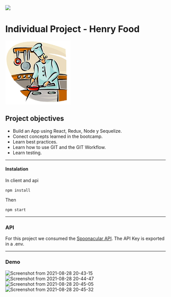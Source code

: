 <p align='left'>
    <img src='https://static.wixstatic.com/media/85087f_0d84cbeaeb824fca8f7ff18d7c9eaafd~mv2.png/v1/fill/w_160,h_30,al_c,q_85,usm_0.66_1.00_0.01/Logo_completo_Color_1PNG.webp' </img>
</p>

# Individual Project - Henry Food

<p>
  <img height="200" src="./cooking.png" />
</p>

## Project objectives

- Build an App using React, Redux, Node y Sequelize.
- Conect concepts learned in the bootcamp.
- Learn best practices.
- Learn how to use GIT and the GIT Workflow.
- Learn testing.

---

#### Instalation

In client and api

```shell
npm install
```

Then

```shell
npm start
```
---

### API

For this project we consumed the [Spoonacular API](https://spoonacular.com/food-api/). The API Key is exported in a .env.

---

### Demo
![Screenshot from 2021-08-28 20-43-15](https://user-images.githubusercontent.com/64902444/131233680-45c817df-6ede-4963-8e4d-2c9190f1de18.png)
![Screenshot from 2021-08-28 20-44-47](https://user-images.githubusercontent.com/64902444/131233678-e97d8b31-3eb5-480b-8b36-5b1e56797a49.png)
![Screenshot from 2021-08-28 20-45-05](https://user-images.githubusercontent.com/64902444/131233676-d554d94b-cb22-4bc6-959e-cd5c5e7aad93.png)
![Screenshot from 2021-08-28 20-45-32](https://user-images.githubusercontent.com/64902444/131233674-86f532ab-c5db-4ae1-b42e-50f23c4bcf59.png)

